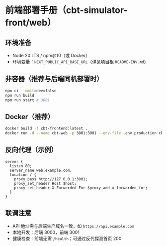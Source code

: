 # 前端部署手册（cbt-simulator-front/web）

## 环境准备
- Node 20 LTS / npm@10（或 Docker）
- 环境变量：`NEXT_PUBLIC_API_BASE_URL`（详见项目根 `README-ENV.md`）

## 非容器（推荐与后端同机部署时）
```bash
npm ci --omit=dev=false
npm run build
npm run start # 3001
```

## Docker（推荐）
```bash
docker build -t cbt-frontend:latest .
docker run -d --name cbt-web -p 3001:3001 --env-file .env.production cbt-frontend:latest
```

## 反向代理（示例）
```nginx
server {
  listen 80;
  server_name web.example.com;
  location / {
    proxy_pass http://127.0.0.1:3001;
    proxy_set_header Host $host;
    proxy_set_header X-Forwarded-For $proxy_add_x_forwarded_for;
  }
}
```

## 联调注意
- API 地址需与后端生产域名一致，如 `https://api.example.com`
- 本地开发：后端 3000，前端 3001
- 健康检查：前端无需 `/health`；可通过反代探测首页 200
